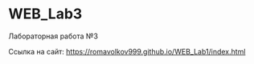 # WEB_Lab3
Лабораторная работа №3

Ссылка на сайт:
https://romavolkov999.github.io/WEB_Lab1/index.html
